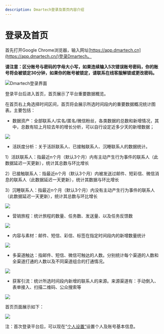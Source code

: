```yaml
---
description: Dmartech登录及首页内容介绍
---
```


# 登录及首页

首先打开Google Chrome浏览器，输入网址[https://app.dmartech.cn](https://app.dmartech.cn/)登录Dmartech。

**请注意：区分账号与密码的字母大小写，如果连续输入5次错误账号密码，你的账号将会被锁定30分钟，如果你的账号被锁定，请联系在线客服解锁或更改密码。**

![Dmartech&#x767B;&#x5F55;&#x754C;&#x9762;](.gitbook/assets/3242.png)

登录平台后进入首页，首页展示了平台重要数据概览。

在首页右上角选择时间区间，首页将会展示所选时间段内的重要数据概况统计图表。主要包括：

* 数据资产：全部联系人/实名/匿名/微信粉丝，各类数据的总数和新增情况，其中，总数有较上月较去年的增长分析，可以自行设定近多少天的新增数据；

![](.gitbook/assets/image%20%28603%29.png)

* 活跃度分析：关于活跃联系人、已接触联系人、沉睡联系人的数据统计。

1）活跃联系人：指最近n个月（默认3个月）内有主动产生行为事件的联系人（此数据延迟一天更新），统计其总数与环比增长

2）已接触联系人：指最近n个月（默认3个月）内被发送过邮件、短彩信、微信消息的联系人（此数据延迟一天更新），统计其数据与环比增长

3）沉睡联系人：指最近n个月（默认3个月）内没有主动产生行为事件的联系人（此数据延迟一天更新），统计其总数与环比增长

![](.gitbook/assets/image%20%28606%29.png)

* 营销旅程：统计旅程的数量、任务数、发送量、以及任务反馈数

![](.gitbook/assets/image%20%28600%29.png)

* 内容与素材：邮件、短信、彩信、标签在指定时间段内的新增数量统计

![](.gitbook/assets/image%20%28599%29.png)

* 多渠道触达：指邮件、短信、微信可触达的人数。分别统计每个渠道的人数和全渠道打通的人数以及不同渠道组合的打通情况。

![](.gitbook/assets/image%20%28618%29.png)

* 获客引流：统计所选时间段内新增的联系人的来源。来源渠道有：手动倒入、表单接入、扫描二维码、公众搜索等

![](.gitbook/assets/image%20%28598%29.png)

首页页面展示如下：

![](.gitbook/assets/image%20%28608%29.png)

注：首次登录平台后，可以现在“[个人设置“](ge-ren-zhong-xin/ge-ren-she-zhi.md)设置个人及账号基本信息。

